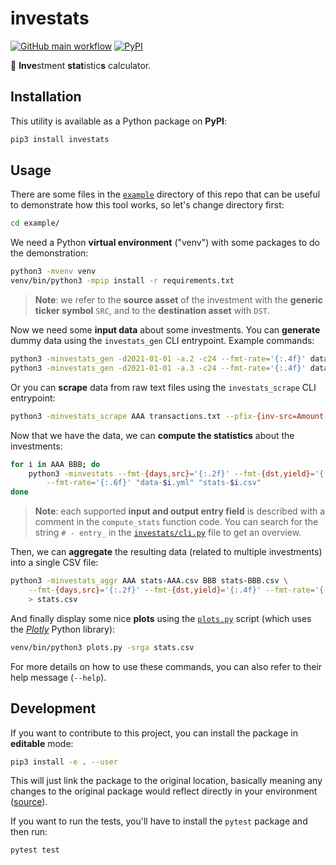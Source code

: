 # investats

[![GitHub main workflow](https://img.shields.io/github/actions/workflow/status/dmotte/investats/main.yml?branch=main&logo=github&label=main&style=flat-square)](https://github.com/dmotte/investats/actions)
[![PyPI](https://img.shields.io/pypi/v/investats?logo=python&style=flat-square)](https://pypi.org/project/investats/)

:snake: **Inve**stment **stat**istic**s** calculator.

## Installation

This utility is available as a Python package on **PyPI**:

```bash
pip3 install investats
```

## Usage

There are some files in the [`example`](example) directory of this repo that can be useful to demonstrate how this tool works, so let's change directory first:

```bash
cd example/
```

We need a Python **virtual environment** ("venv") with some packages to do the demonstration:

```bash
python3 -mvenv venv
venv/bin/python3 -mpip install -r requirements.txt
```

> **Note**: we refer to the **source asset** of the investment with the **generic ticker symbol** `SRC`, and to the **destination asset** with `DST`.

Now we need some **input data** about some investments. You can **generate** dummy data using the `investats_gen` CLI entrypoint. Example commands:

```bash
python3 -minvestats_gen -d2021-01-01 -a.2 -c24 --fmt-rate='{:.4f}' data-AAA.yml
python3 -minvestats_gen -d2021-01-01 -a.3 -c24 --fmt-rate='{:.4f}' data-BBB.yml
```

Or you can **scrape** data from raw text files using the `investats_scrape` CLI entrypoint:

```bash
python3 -minvestats_scrape AAA transactions.txt --pfix-{inv-src=Amount,inv-dst=Shares,rate=Price}: -t0.15
```

Now that we have the data, we can **compute the statistics** about the investments:

```bash
for i in AAA BBB; do
    python3 -minvestats --fmt-{days,src}='{:.2f}' --fmt-{dst,yield}='{:.4f}' \
        --fmt-rate='{:.6f}' "data-$i.yml" "stats-$i.csv"
done
```

> **Note**: each supported **input and output entry field** is described with a comment in the `compute_stats` function code. You can search for the string `# - entry_` in the [`investats/cli.py`](investats/cli.py) file to get an overview.

Then, we can **aggregate** the resulting data (related to multiple investments) into a single CSV file:

```bash
python3 -minvestats_aggr AAA stats-AAA.csv BBB stats-BBB.csv \
    --fmt-{days,src}='{:.2f}' --fmt-{dst,yield}='{:.4f}' --fmt-rate='{:.6f}' \
    > stats.csv
```

And finally display some nice **plots** using the [`plots.py`](example/plots.py) script (which uses the [_Plotly_](https://github.com/plotly/plotly.py) Python library):

```bash
venv/bin/python3 plots.py -srga stats.csv
```

For more details on how to use these commands, you can also refer to their help message (`--help`).

## Development

If you want to contribute to this project, you can install the package in **editable** mode:

```bash
pip3 install -e . --user
```

This will just link the package to the original location, basically meaning any changes to the original package would reflect directly in your environment ([source](https://stackoverflow.com/a/35064498)).

If you want to run the tests, you'll have to install the `pytest` package and then run:

```bash
pytest test
```

